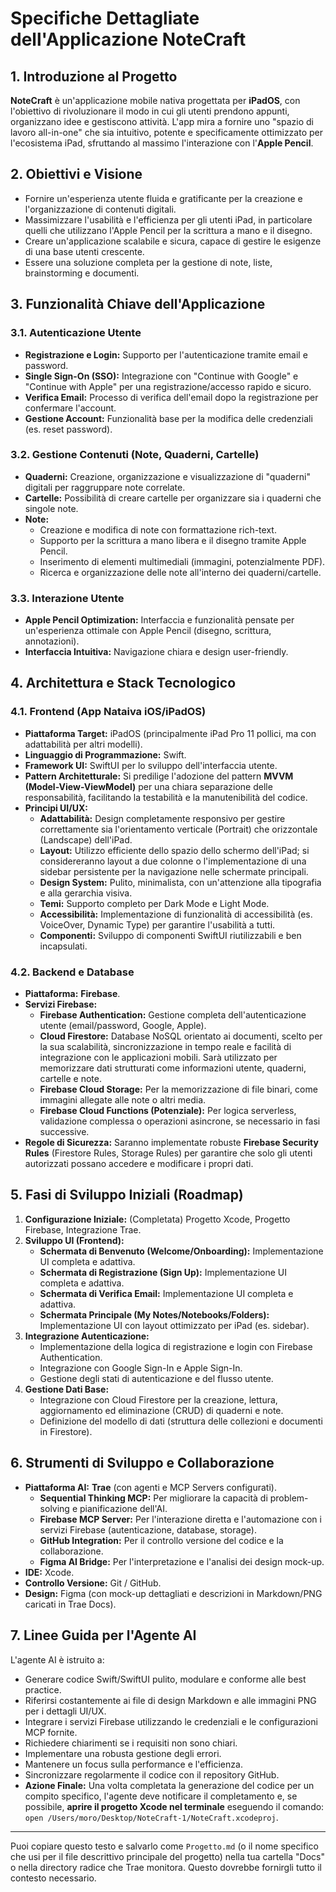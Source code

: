 # Specifiche Dettagliate dell'Applicazione NoteCraft

## 1. Introduzione al Progetto

**NoteCraft** è un'applicazione mobile nativa progettata per **iPadOS**, con l'obiettivo di rivoluzionare il modo in cui gli utenti prendono appunti, organizzano idee e gestiscono attività. L'app mira a fornire uno "spazio di lavoro all-in-one" che sia intuitivo, potente e specificamente ottimizzato per l'ecosistema iPad, sfruttando al massimo l'interazione con l'**Apple Pencil**.

## 2. Obiettivi e Visione

* Fornire un'esperienza utente fluida e gratificante per la creazione e l'organizzazione di contenuti digitali.
* Massimizzare l'usabilità e l'efficienza per gli utenti iPad, in particolare quelli che utilizzano l'Apple Pencil per la scrittura a mano e il disegno.
* Creare un'applicazione scalabile e sicura, capace di gestire le esigenze di una base utenti crescente.
* Essere una soluzione completa per la gestione di note, liste, brainstorming e documenti.

## 3. Funzionalità Chiave dell'Applicazione

### 3.1. Autenticazione Utente
* **Registrazione e Login:** Supporto per l'autenticazione tramite email e password.
* **Single Sign-On (SSO):** Integrazione con "Continue with Google" e "Continue with Apple" per una registrazione/accesso rapido e sicuro.
* **Verifica Email:** Processo di verifica dell'email dopo la registrazione per confermare l'account.
* **Gestione Account:** Funzionalità base per la modifica delle credenziali (es. reset password).

### 3.2. Gestione Contenuti (Note, Quaderni, Cartelle)
* **Quaderni:** Creazione, organizzazione e visualizzazione di "quaderni" digitali per raggruppare note correlate.
* **Cartelle:** Possibilità di creare cartelle per organizzare sia i quaderni che singole note.
* **Note:**
    * Creazione e modifica di note con formattazione rich-text.
    * Supporto per la scrittura a mano libera e il disegno tramite Apple Pencil.
    * Inserimento di elementi multimediali (immagini, potenzialmente PDF).
    * Ricerca e organizzazione delle note all'interno dei quaderni/cartelle.

### 3.3. Interazione Utente
* **Apple Pencil Optimization:** Interfaccia e funzionalità pensate per un'esperienza ottimale con Apple Pencil (disegno, scrittura, annotazioni).
* **Interfaccia Intuitiva:** Navigazione chiara e design user-friendly.

## 4. Architettura e Stack Tecnologico

### 4.1. Frontend (App Nataiva iOS/iPadOS)
* **Piattaforma Target:** iPadOS (principalmente iPad Pro 11 pollici, ma con adattabilità per altri modelli).
* **Linguaggio di Programmazione:** Swift.
* **Framework UI:** SwiftUI per lo sviluppo dell'interfaccia utente.
* **Pattern Architetturale:** Si predilige l'adozione del pattern **MVVM (Model-View-ViewModel)** per una chiara separazione delle responsabilità, facilitando la testabilità e la manutenibilità del codice.
* **Principi UI/UX:**
    * **Adattabilità:** Design completamente responsivo per gestire correttamente sia l'orientamento verticale (Portrait) che orizzontale (Landscape) dell'iPad.
    * **Layout:** Utilizzo efficiente dello spazio dello schermo dell'iPad; si considereranno layout a due colonne o l'implementazione di una sidebar persistente per la navigazione nelle schermate principali.
    * **Design System:** Pulito, minimalista, con un'attenzione alla tipografia e alla gerarchia visiva.
    * **Temi:** Supporto completo per Dark Mode e Light Mode.
    * **Accessibilità:** Implementazione di funzionalità di accessibilità (es. VoiceOver, Dynamic Type) per garantire l'usabilità a tutti.
    * **Componenti:** Sviluppo di componenti SwiftUI riutilizzabili e ben incapsulati.

### 4.2. Backend e Database
* **Piattaforma:** **Firebase**.
* **Servizi Firebase:**
    * **Firebase Authentication:** Gestione completa dell'autenticazione utente (email/password, Google, Apple).
    * **Cloud Firestore:** Database NoSQL orientato ai documenti, scelto per la sua scalabilità, sincronizzazione in tempo reale e facilità di integrazione con le applicazioni mobili. Sarà utilizzato per memorizzare dati strutturati come informazioni utente, quaderni, cartelle e note.
    * **Firebase Cloud Storage:** Per la memorizzazione di file binari, come immagini allegate alle note o altri media.
    * **Firebase Cloud Functions (Potenziale):** Per logica serverless, validazione complessa o operazioni asincrone, se necessario in fasi successive.
* **Regole di Sicurezza:** Saranno implementate robuste **Firebase Security Rules** (Firestore Rules, Storage Rules) per garantire che solo gli utenti autorizzati possano accedere e modificare i propri dati.

## 5. Fasi di Sviluppo Iniziali (Roadmap)

1.  **Configurazione Iniziale:** (Completata) Progetto Xcode, Progetto Firebase, Integrazione Trae.
2.  **Sviluppo UI (Frontend):**
    * **Schermata di Benvenuto (Welcome/Onboarding):** Implementazione UI completa e adattiva.
    * **Schermata di Registrazione (Sign Up):** Implementazione UI completa e adattiva.
    * **Schermata di Verifica Email:** Implementazione UI completa e adattiva.
    * **Schermata Principale (My Notes/Notebooks/Folders):** Implementazione UI con layout ottimizzato per iPad (es. sidebar).
3.  **Integrazione Autenticazione:**
    * Implementazione della logica di registrazione e login con Firebase Authentication.
    * Integrazione con Google Sign-In e Apple Sign-In.
    * Gestione degli stati di autenticazione e del flusso utente.
4.  **Gestione Dati Base:**
    * Integrazione con Cloud Firestore per la creazione, lettura, aggiornamento ed eliminazione (CRUD) di quaderni e note.
    * Definizione del modello di dati (struttura delle collezioni e documenti in Firestore).

## 6. Strumenti di Sviluppo e Collaborazione

* **Piattaforma AI:** **Trae** (con agenti e MCP Servers configurati).
    * **Sequential Thinking MCP:** Per migliorare la capacità di problem-solving e pianificazione dell'AI.
    * **Firebase MCP Server:** Per l'interazione diretta e l'automazione con i servizi Firebase (autenticazione, database, storage).
    * **GitHub Integration:** Per il controllo versione del codice e la collaborazione.
    * **Figma AI Bridge:** Per l'interpretazione e l'analisi dei design mock-up.
* **IDE:** Xcode.
* **Controllo Versione:** Git / GitHub.
* **Design:** Figma (con mock-up dettagliati e descrizioni in Markdown/PNG caricati in Trae Docs).

## 7. Linee Guida per l'Agente AI

L'agente AI è istruito a:
* Generare codice Swift/SwiftUI pulito, modulare e conforme alle best practice.
* Riferirsi costantemente ai file di design Markdown e alle immagini PNG per i dettagli UI/UX.
* Integrare i servizi Firebase utilizzando le credenziali e le configurazioni MCP fornite.
* Richiedere chiarimenti se i requisiti non sono chiari.
* Implementare una robusta gestione degli errori.
* Mantenere un focus sulla performance e l'efficienza.
* Sincronizzare regolarmente il codice con il repository GitHub.
* **Azione Finale:** Una volta completata la generazione del codice per un compito specifico, l'agente deve notificare il completamento e, se possibile, **aprire il progetto Xcode nel terminale** eseguendo il comando: `open /Users/moro/Desktop/NoteCraft-1/NoteCraft.xcodeproj`.

---

Puoi copiare questo testo e salvarlo come `Progetto.md` (o il nome specifico che usi per il file descrittivo principale del progetto) nella tua cartella "Docs" o nella directory radice che Trae monitora. Questo dovrebbe fornirgli tutto il contesto necessario.